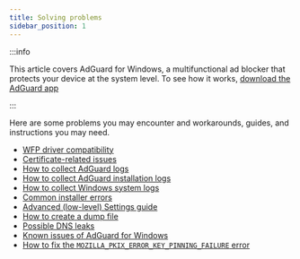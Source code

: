 ```yaml
---
title: Solving problems
sidebar_position: 1
---
```


:::info

This article covers AdGuard for Windows, a multifunctional ad blocker that protects your device at the system level. To see how it works, [download the AdGuard app](https://agrd.io/download-kb-adblock)

:::

Here are some problems you may encounter and workarounds, guides, and instructions you may need.

- [WFP driver compatibility](/adguard-for-windows/solving-problems/wfp-driver/)
- [Certificate-related issues](/adguard-for-windows/solving-problems/connection-not-trusted/)
- [How to collect AdGuard logs](/adguard-for-windows/solving-problems/adguard-logs/)
- [How to collect AdGuard installation logs](/adguard-for-windows/solving-problems/installation-logs/)
- [How to collect Windows system logs](/adguard-for-windows/solving-problems/system-logs/)
- [Common installer errors](/adguard-for-windows/solving-problems/common-installer-errors/)
- [Advanced (low-level) Settings guide](/adguard-for-windows/solving-problems/low-level-settings/)
- [How to create a dump file](/adguard-for-windows/solving-problems/dump-file/)
- [Possible DNS leaks](/adguard-for-windows/solving-problems/dns-leaks/)
- [Known issues of AdGuard for Windows](/adguard-for-windows/solving-problems/known-issues/)
- [How to fix the `MOZILLA_PKIX_ERROR_KEY_PINNING_FAILURE` error](/adguard-for-windows/solving-problems/mozilla-error/)
